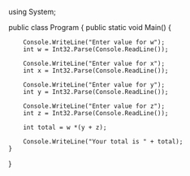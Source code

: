 using System;
					
public class Program
{
	public static void Main()
	{

		Console.WriteLine("Enter value for w");
		int w = Int32.Parse(Console.ReadLine());
		
		Console.WriteLine("Enter value for x");
		int x = Int32.Parse(Console.ReadLine());
		
		Console.WriteLine("Enter value for y");
		int y = Int32.Parse(Console.ReadLine());
		
		Console.WriteLine("Enter value for z");
		int z = Int32.Parse(Console.ReadLine());
		
		int total = w *(y + z);
		
		Console.WriteLine("Your total is " + total);
	}
}
